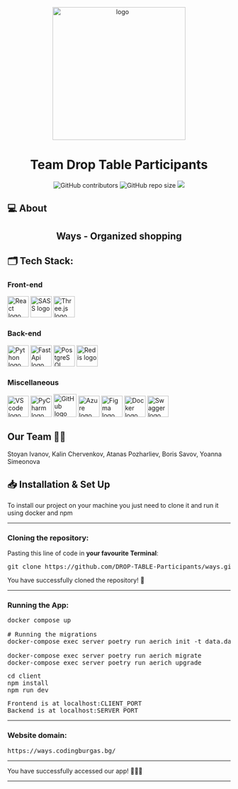 <p align="center">
    <img alt="logo" width=300px src="https://github.com/DROP-TABLE-Participants/ways/assets/63718749/94226c23-004a-41e0-abad-fa1f5b5dbfd0">
</p>

<h1 align="center">Team Drop Table Participants</h1>

<p align = "center">
    <img alt="GitHub contributors" src="https://img.shields.io/github/contributors/DROP-TABLE-Participants/ways?style=for-the-badge">
    <img alt="GitHub repo size" src="https://img.shields.io/github/repo-size/DROP-TABLE-Participants/ways?style=for-the-badge">
    <img src="https://img.shields.io/github/languages/count/DROP-TABLE-Participants/ways?style=for-the-badge">
</p>

## 💻 About
<h2 align="center">Ways - Organized shopping</h2>

## 🗂️ Tech Stack:
### Front-end
<p align="left">
    <a href="https://react.dev/"><img src="https://upload.wikimedia.org/wikipedia/commons/thumb/a/a7/React-icon.svg/2300px-React-icon.svg.png" alt="React logo" width=48px /></a>
    <a href="https://sass-lang.com/"><img src="https://upload.wikimedia.org/wikipedia/commons/thumb/9/96/Sass_Logo_Color.svg/1280px-Sass_Logo_Color.svg.png" alt="SASS logo" width=48px /></a>
    <a href="https://threejs.org/"><img src="https://global.discourse-cdn.com/standard17/uploads/threejs/original/2X/e/e4f86d2200d2d35c30f7b1494e96b9595ebc2751.png" alt="Three.js logo" width=48px /></a>
</p>

### Back-end
<p align="left">
    <a href="https://www.python.org/"><img src="https://upload.wikimedia.org/wikipedia/commons/thumb/c/c3/Python-logo-notext.svg/1869px-Python-logo-notext.svg.png" alt="Python logo" width=48px /></a>
    <a href="https://fastapi.tiangolo.com/"><img src="https://cdn.worldvectorlogo.com/logos/fastapi.svg" alt="FastApi logo" width=48px /></a>
    <a href="https://www.postgresql.org/"><img src="https://upload.wikimedia.org/wikipedia/commons/thumb/2/29/Postgresql_elephant.svg/993px-Postgresql_elephant.svg.png" alt="PostgreSQL logo" width=48px /></a>
    <a href="https://redis.io/"><img src="https://www.svgrepo.com/show/303460/redis-logo.svg" alt="Redis logo" width=48px /></a>
</p>

### Miscellaneous
<p align="Left">
    <a href="https://code.visualstudio.com/"><img src="https://upload.wikimedia.org/wikipedia/commons/thumb/9/9a/Visual_Studio_Code_1.35_icon.svg/1024px-Visual_Studio_Code_1.35_icon.svg.png" alt="VS code logo" width=48px /></a>
    <a href="https://www.jetbrains.com/pycharm/"><img src="https://upload.wikimedia.org/wikipedia/commons/thumb/1/1d/PyCharm_Icon.svg/1200px-PyCharm_Icon.svg.png" alt="PyCharm logo" width=48px /></a>
    <a href="https://github.com/"><img src="https://img.icons8.com/nolan/344/github.png" alt="GitHub logo" width=52px /></a>
    <a href="https://azure.microsoft.com/en-us/"><img src="https://img.icons8.com/fluency/344/azure-1.png" alt="Azure logo" width=48px /></a>
    <a href="https://www.figma.com/"><img src="https://img.icons8.com/color/344/figma--v1.png" alt="Figma logo" width=48px/></a>
    <a href="https://www.docker.com/"><img src="https://cdn4.iconfinder.com/data/icons/logos-and-brands/512/97_Docker_logo_logos-512.png" alt="Docker logo" width=48px /></a>
    <a href="https://swagger.io/"><img src="https://static-00.iconduck.com/assets.00/swagger-icon-1024x1024-09037v1r.png" alt="Swagger logo" width=48px /></a>
</p>

## Our Team 👨‍💻 <a name = "team"></a>
Stoyan Ivanov, Kalin Chervenkov, Atanas Pozharliev, Boris Savov, Yoanna Simeonova

## 📥 Installation & Set Up
<p> To install our project on your machine you just need to clone it and run it using docker and npm</p>

<hr>

<h3><B>Cloning the repository:</B></h3>

Pasting this line of code in **your favourite Terminal**:
<pre>git clone https://github.com/DROP-TABLE-Participants/ways.git</pre>
<p>You have successfully cloned the repository! 🥳</p>

<hr>

<h3><B>Running the App:</B></h3>

<pre>
docker compose up

# Running the migrations
docker-compose exec server poetry run aerich init -t data.data.TORTOISE_ORM

docker-compose exec server poetry run aerich migrate
docker-compose exec server poetry run aerich upgrade
</pre>
<pre>
cd client
npm install
npm run dev
</pre>


<pre>
Frontend is at localhost:CLIENT_PORT
Backend is at localhost:SERVER_PORT
</pre> 
<hr>

<h3><B>Website domain:</B></h3>

<pre>https://ways.codingburgas.bg/</pre>

<hr>

<p>You have successfully accessed our app! 👏👏👏</p>

<hr>

